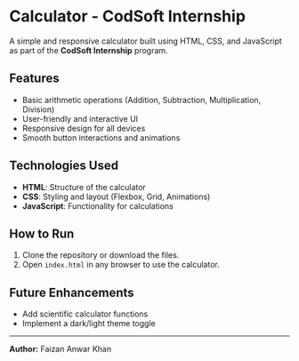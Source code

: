 # Calculator - CodSoft Internship  

A simple and responsive calculator built using HTML, CSS, and JavaScript as part of the **CodSoft Internship** program.  

## Features  
- Basic arithmetic operations (Addition, Subtraction, Multiplication, Division)  
- User-friendly and interactive UI  
- Responsive design for all devices  
- Smooth button interactions and animations  

## Technologies Used  
- **HTML**: Structure of the calculator  
- **CSS**: Styling and layout (Flexbox, Grid, Animations)  
- **JavaScript**: Functionality for calculations  

## How to Run  
1. Clone the repository or download the files.  
2. Open `index.html` in any browser to use the calculator.  

## Future Enhancements  
- Add scientific calculator functions  
- Implement a dark/light theme toggle  

---
**Author:** Faizan Anwar Khan  
